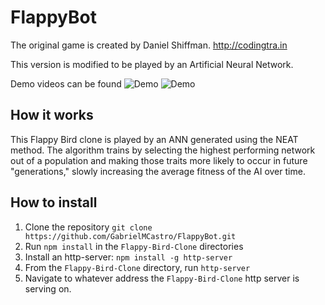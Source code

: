 # FlappyBot

The original game is created by Daniel Shiffman. http://codingtra.in

This version is modified to be played by an Artificial Neural Network.

Demo videos can be found 
![Demo](https://youtu.be/HmYgqDhs4VE)
![Demo](https://youtu.be/nA21sG5GNj4)

## How it works
This Flappy Bird clone is played by an ANN generated using the NEAT method. The algorithm trains by selecting the highest performing network out of a population and making those traits more likely to occur in future "generations," slowly increasing the average fitness of the AI over time.

## How to install
1. Clone the repository `git clone https://github.com/GabrielMCastro/FlappyBot.git`
2. Run `npm install` in the `Flappy-Bird-Clone` directories
3. Install an http-server: `npm install -g http-server`
4. From the `Flappy-Bird-Clone` directory, run `http-server`
5. Navigate to whatever address the `Flappy-Bird-Clone` http server is serving on.
